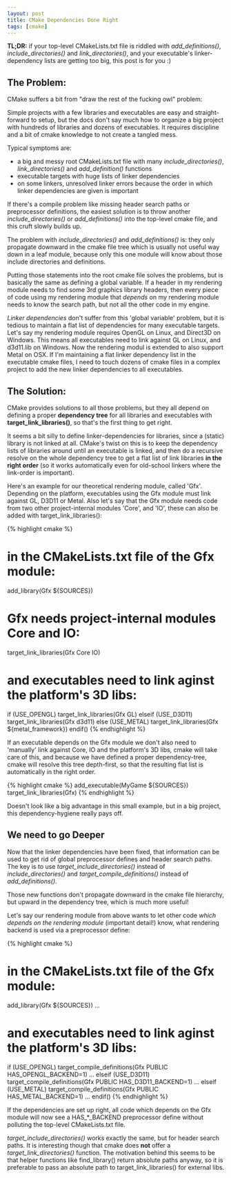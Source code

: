 ```yaml
---
layout: post
title: CMake Dependencies Done Right
tags: [cmake]
---
```


**TL;DR:** if your top-level CMakeLists.txt file is riddled with *add\_definitions()*,
*include\_directories()* and *link\_directories()*, and your
executable's linker-dependency lists are getting too big, this post is for you :)

## The Problem:

CMake suffers a bit from "draw the rest of the fucking owl" problem: 

Simple projects with a few libraries and executables are easy and
straight-forward to setup, but the docs don't say much how to organize a big project
with hundreds of libraries and dozens of executables. It requires discipline
and a bit of cmake knowledge to not create a tangled mess.

Typical symptoms are:

- a big and messy root CMakeLists.txt file with many *include\_directories()*,
*link\_directories()* and *add\_definition()* functions
- executable targets with huge lists of linker dependencies
- on some linkers, unresolved linker errors because the order in which
linker dependencies are given is important

If there's a compile problem like missing header search paths or
preprocessor definitions, the easiest solution is to throw another 
*include\_directories()* or *add_definitions()* into the top-level cmake file,
and this cruft slowly builds up.

The problem with *include\_directories()* and *add\_definitions()* is: they only
propagate downward in the cmake file tree which is usually not useful way down in
a leaf module, because only this one module will know about those include
directories and definitions.

Putting those statements into the root cmake file solves the problems, but is 
basically the same as defining a global variable. If a header in my rendering
module needs to find some 3rd graphics library headers, then every piece of
code using my rendering module that *depends* on my rendering module
needs to know the search path, but not all the other code in my engine.

*Linker dependencies* don't suffer from this 'global variable' problem, but it
is tedious to maintain a flat list of dependencies for many executable targets.
Let's say my rendering module requires OpenGL on Linux, and Direct3D on
Windows. This means all executables need to link against GL on Linux, and
d3d11.lib on Windows. Now the rendering modul is extended to also support Metal
on OSX. If I'm maintaining a flat linker dependency list in the executable
cmake files, I need to touch dozens of cmake files in a complex project to add
the new linker dependencies to all executables.

## The Solution:

CMake provides solutions to all those problems, but they
all depend on defining a proper **dependency tree** for all libraries and
executables with **target\_link\_libraries()**, so that's the first thing 
to get right.

It seems a bit silly to define linker-dependencies for libraries, since
a (static) library is not linked at all. CMake's twist on this is to keep 
the dependency lists of libraries around until an executable is linked, 
and then do a recursive resolve on the whole dependency tree
to get a flat list of link libraries **in the right order** (so it works 
automatically even for old-school linkers where the link-order is important).

Here's an example for our theoretical rendering module, called 'Gfx'. Depending
on the platform, executables using the Gfx module must link against GL, D3D11
or Metal. Also let's say that the Gfx module needs code from two other 
project-internal modules 'Core', and 'IO', these can also be added with
target\_link\_libraries():

{% highlight cmake %}
# in the CMakeLists.txt file of the Gfx module:
add_library(Gfx ${SOURCES})

# Gfx needs project-internal modules Core and IO:
target_link_libraries(Gfx Core IO)

# and executables need to link aginst the platform's 3D libs:
if (USE_OPENGL)
    target_link_libraries(Gfx GL)
elseif (USE_D3D11)
    target_link_libraries(Gfx d3d11)
else (USE_METAL)
    target_link_libraries(Gfx ${metal_framework})
endif()
{% endhighlight %}

If an executable depends on the Gfx module we don't also need to 'manually'
link against Core, IO and the platform's 3D libs, cmake will take care of this,
and because we have defined a proper dependency-tree, cmake will resolve this
tree depth-first, so that the resulting flat list is automatically in the right
order.

{% highlight cmake %}
add_executable(MyGame ${SOURCES})
target_link_libraries(Gfx)
{% endhighlight %}

Doesn't look like a big advantage in this small example, but in a big project,
this dependency-hygiene really pays off.

## We need to go Deeper

Now that the linker dependencies have been fixed, that information can be used
to get rid of global preprocessor defines and header search paths. The key is to
use *target_include_directories()* instead of *include_directories()* and
*target_compile_definitions()* instead of *add_definitions()*.

Those new functions don't propagate downward in the cmake file hierarchy, but
upward in the dependency tree, which is much more useful!

Let's say our rendering module from above wants to let other code *which 
depends on the rendering module* (important detail!) know, what
rendering backend is used via a preprocessor define:

{% highlight cmake %}
# in the CMakeLists.txt file of the Gfx module:
add_library(Gfx ${SOURCES})
...
# and executables need to link aginst the platform's 3D libs:
if (USE_OPENGL)
    target_compile_definitions(Gfx PUBLIC HAS_OPENGL_BACKEND=1)
    ...
elseif (USE_D3D11)
    target_compile_definitions(Gfx PUBLIC HAS_D3D11_BACKEND=1)
    ...
elseif (USE_METAL)
    target_compile_definitions(Gfx PUBLIC HAS_METAL_BACKEND=1)
    ...
endif()
{% endhighlight %}

If the dependencies are set up right, all code which depends on the
Gfx module will now see a HAS\_\*\_BACKEND preprocessor define without
polluting the top-level CMakeLists.txt file.

*target\_include\_directories()* works exactly the same, but for header
search paths. It is interesting though that cmake does **not** offer
a *target\_link\_directories()* function. The motivation behind this seems
to be that helper functions like find\_library() return absolute paths
anyway, so it is preferable to pass an absolute path to
target\_link\_libraries() for external libs.

